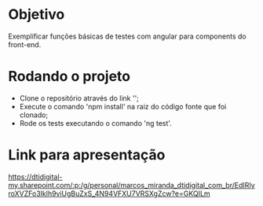 # Objetivo

Exemplificar funções básicas de testes com angular para components do front-end.

# Rodando o projeto
- Clone o repositório através do link '';
- Execute o comando 'npm install' na raiz do código fonte que foi clonado;
- Rode os tests executando o comando 'ng test'.

# Link para apresentação
https://dtidigital-my.sharepoint.com/:p:/g/personal/marcos_miranda_dtidigital_com_br/EdIRIyroXVZFo3Iklh9viUgBuZxS_4N94VFXU7VRSXgZcw?e=GKQILm
